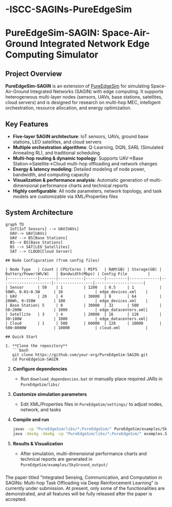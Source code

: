 # -ISCC-SAGINs-PureEdgeSim
# PureEdgeSim-SAGIN: Space-Air-Ground Integrated Network Edge Computing Simulator


## Project Overview

**PureEdgeSim-SAGIN** is an extension of [PureEdgeSim](https://github.com/CharafeddineMechalikh/PureEdgeSim) for simulating Space-Air-Ground Integrated Networks (SAGIN) with edge computing. It supports heterogeneous multi-layer nodes (sensors, UAVs, base stations, satellites, cloud servers) and is designed for research on multi-hop MEC, intelligent orchestration, resource allocation, and energy optimization.

## Key Features

- **Five-layer SAGIN architecture**: IoT sensors, UAVs, ground base stations, LEO satellites, and cloud servers
- **Multiple orchestration algorithms**: Q-Learning, DQN, SARL (Simulated Annealing RL), and traditional scheduling
- **Multi-hop routing & dynamic topology**: Supports UAV→Base Station→Satellite→Cloud multi-hop offloading and network changes
- **Energy & latency modeling**: Detailed modeling of node power, bandwidth, and computing capacity
- **Visualization & performance analysis**: Automatic generation of multi-dimensional performance charts and technical reports
- **Highly configurable**: All node parameters, network topology, and task models are customizable via XML/Properties files

## System Architecture

```mermaid
graph TD
  IoT[IoT Sensors] --> UAV[UAVs]
  UAV--> UAV[UAVs]
  UAV --> BS[Base Stations]
  BS--> BS[Base Stations]
  BS --> SAT[LEO Satellites]
  SAT --> CLOUD[Cloud Server]

## Node Configuration (from config files)

| Node Type   | Count | CPU/Cores | MIPS   | RAM(GB) | Storage(GB) | Battery/Power(Wh/W)   | Bandwidth(Mbps) | Config File         |
|-------------|-------|-----------|--------|---------|-------------|----------------------|-----------------|---------------------|
| Sensor      | 50    | 1         | 1200   | 0.5     | 1           | 50Wh, 0.01~0.5W      | 10              | edge_devices.xml    |
| UAV         | 20    | 4         | 30000  | 8       | 64          | 200Wh, 8~150W        | 100             | edge_devices.xml    |
| Base Station| 5     | 8         | 30000  | 32      | 500         | 50~200W              | 1000            | edge_datacenters.xml|
| Satellite   | 3     | 4         | 20000  | 16      | 128         | 30~100W              | 1000            | edge_datacenters.xml|
| Cloud       | 1     | 500       | 60000  | 128     | 10000       | 500~8000W            | 10000           | cloud.xml           |

## Quick Start

1. **Clone the repository**
   ```bash
   git clone https://github.com/your-org/PureEdgeSim-SAGIN.git
   cd PureEdgeSim-SAGIN
   ```

2. **Configure dependencies**
   - Run `download_dependencies.bat` or manually place required JARs in `PureEdgeSim/libs/`

3. **Customize simulation parameters**
   - Edit XML/Properties files in `PureEdgeSim/settings/` to adjust nodes, network, and tasks

4. **Compile and run**
   ```bash
   javac -cp "PureEdgeSim/libs/*;PureEdgeSim/" PureEdgeSim/examples/SkyGroundExampleSARL.java
   java -Xms4g -Xmx8g -cp "PureEdgeSim/libs/*;PureEdgeSim/" examples.SkyGroundExampleSARL --sarl
   ```

5. **Results & Visualization**
   - After simulation, multi-dimensional performance charts and technical reports are generated in `PureEdgeSim/examples/SkyGround_output/`

#####
The paper titled "Integrated Sensing, Communication, and Computation in SAGINs: Multi-hop Task Offloading via Deep Reinforcement Learning" is currently under submission. At present, only some of the functionalities are demonstrated, and all features will be fully released after the paper is accepted.
